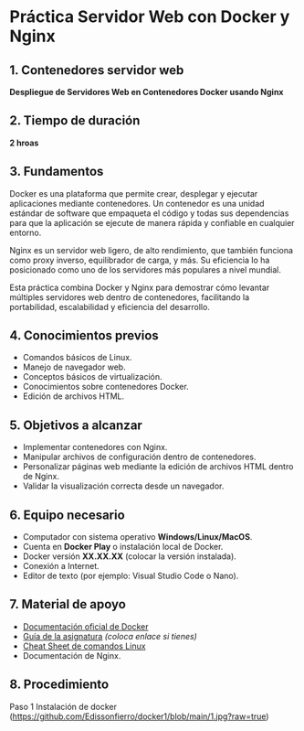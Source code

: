 # Práctica Servidor Web con Docker y Nginx

## 1. Contenedores servidor web

**Despliegue de Servidores Web en Contenedores Docker usando Nginx**

## 2. Tiempo de duración

**2 hroas**

## 3. Fundamentos

Docker es una plataforma que permite crear, desplegar y ejecutar aplicaciones 
mediante contenedores. Un contenedor es una unidad estándar de software que 
empaqueta el código y todas sus dependencias para que la aplicación se ejecute 
de manera rápida y confiable en cualquier entorno.

Nginx es un servidor web ligero, de alto rendimiento, que también funciona como 
proxy inverso, equilibrador de carga, y más. Su eficiencia lo ha posicionado como 
uno de los servidores más populares a nivel mundial.

Esta práctica combina Docker y Nginx para demostrar cómo levantar múltiples 
servidores web dentro de contenedores, facilitando la portabilidad, escalabilidad y 
eficiencia del desarrollo.

## 4. Conocimientos previos

- Comandos básicos de Linux.
- Manejo de navegador web.
- Conceptos básicos de virtualización.
- Conocimientos sobre contenedores Docker.
- Edición de archivos HTML.

## 5. Objetivos a alcanzar

- Implementar contenedores con Nginx.
- Manipular archivos de configuración dentro de contenedores.
- Personalizar páginas web mediante la edición de archivos HTML dentro de Nginx.
- Validar la visualización correcta desde un navegador.

## 6. Equipo necesario

- Computador con sistema operativo **Windows/Linux/MacOS**.
- Cuenta en **Docker Play** o instalación local de Docker.
- Docker versión **XX.XX.XX** (colocar la versión instalada).
- Conexión a Internet.
- Editor de texto (por ejemplo: Visual Studio Code o Nano).

## 7. Material de apoyo

- [Documentación oficial de Docker](https://docs.docker.com/)
- [Guía de la asignatura](#) *(coloca enlace si tienes)*
- [Cheat Sheet de comandos Linux](https://education.github.com/git-cheat-sheet-education.pdf)
- Documentación de Nginx.

## 8. Procedimiento

Paso 1 
Instalación de docker 
 (https://github.com/Edissonfierro/docker1/blob/main/1.jpg?raw=true)
  

